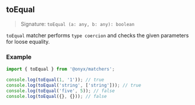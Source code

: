 ## toEqual

> Signature: `toEqual (a: any, b: any): boolean`

`toEqual` matcher performs `type coercion` and checks the given parameters for loose equality.

### Example

```ts
import { toEqual } from '@onyx/matchers';

console.log(toEqual(1, '1')); // true
console.log(toEqual('string', ['string'])); // true
console.log(toEqual('five', 5)); // false
console.log(toEqual({}, {})); // false
```
